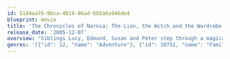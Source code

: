 ```yaml
---
id: 51d4aa76-9bca-4014-86ad-6b5a6a946de4
blueprint: movie
title: 'The Chronicles of Narnia: The Lion, the Witch and the Wardrobe'
release_date: '2005-12-07'
overview: "Siblings Lucy, Edmund, Susan and Peter step through a magical wardrobe and find the land of Narnia. There, the they discover a charming, once peaceful kingdom that has been plunged into eternal winter by the evil White Witch, Jadis. Aided by the wise and magnificent lion, Aslan, the children lead Narnia into a spectacular, climactic battle to be free of the Witch's glacial powers forever."
genres: '[{"id": 12, "name": "Adventure"}, {"id": 10751, "name": "Family"}, {"id": 14, "name": "Fantasy"}]'
---
```

